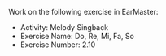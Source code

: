 Work on the following exercise in EarMaster:
- Activity: Melody Singback
- Exercise Name: Do, Re, Mi, Fa, So
- Exercise Number: 2.10
